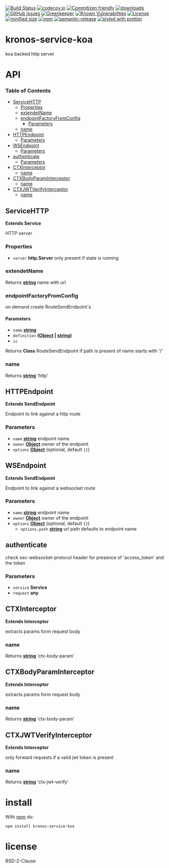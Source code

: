 [![Build Status](https://secure.travis-ci.org/Kronos-Integration/service-http.png)](http://travis-ci.org/Kronos-Integration/service-http)
[![codecov.io](http://codecov.io/github/Kronos-Integration/service-http/coverage.svg?branch=master)](http://codecov.io/github/Kronos-Integration/service-http?branch=master)
[![Commitizen friendly](https://img.shields.io/badge/commitizen-friendly-brightgreen.svg)](http://commitizen.github.io/cz-cli/)
[![downloads](http://img.shields.io/npm/dm/@kronos-integration/service-http.svg?style=flat-square)](https://npmjs.org/package/@kronos-integration/service-http)
[![GitHub Issues](https://img.shields.io/github/issues/Kronos-Integration/service-http.svg?style=flat-square)](https://github.com/Kronos-Integration/service-http/issues)
[![Greenkeeper](https://badges.greenkeeper.io/Kronos-Integration/service-http.svg)](https://greenkeeper.io/)
[![Known Vulnerabilities](https://snyk.io/test/github/Kronos-Integration/service-http/badge.svg)](https://snyk.io/test/github/Kronos-Integration/service-http)
[![License](https://img.shields.io/badge/License-BSD%203--Clause-blue.svg)](https://opensource.org/licenses/BSD-3-Clause)
[![minified size](https://badgen.net/bundlephobia/min/@kronos-integration/service-http)](https://bundlephobia.com/result?p=@kronos-integration/service-http)
[![npm](https://img.shields.io/npm/v/@kronos-integration/service-http.svg)](https://www.npmjs.com/package/@kronos-integration/service-http)
[![semantic-release](https://img.shields.io/badge/%20%20%F0%9F%93%A6%F0%9F%9A%80-semantic--release-e10079.svg)](https://github.com/Kronos-Integration/service-http)
[![styled with prettier](https://img.shields.io/badge/styled_with-prettier-ff69b4.svg)](https://github.com/prettier/prettier)

# kronos-service-koa

koa backed http server

# API

<!-- Generated by documentation.js. Update this documentation by updating the source code. -->

### Table of Contents

-   [ServiceHTTP](#servicehttp)
    -   [Properties](#properties)
    -   [extendetName](#extendetname)
    -   [endpointFactoryFromConfig](#endpointfactoryfromconfig)
        -   [Parameters](#parameters)
    -   [name](#name)
-   [HTTPEndpoint](#httpendpoint)
    -   [Parameters](#parameters-1)
-   [WSEndpoint](#wsendpoint)
    -   [Parameters](#parameters-2)
-   [authenticate](#authenticate)
    -   [Parameters](#parameters-3)
-   [CTXInterceptor](#ctxinterceptor)
    -   [name](#name-1)
-   [CTXBodyParamInterceptor](#ctxbodyparaminterceptor)
    -   [name](#name-2)
-   [CTXJWTVerifyInterceptor](#ctxjwtverifyinterceptor)
    -   [name](#name-3)

## ServiceHTTP

**Extends Service**

HTTP server

### Properties

-   `server` **http.Server** only present if state is running

### extendetName

Returns **[string](https://developer.mozilla.org/docs/Web/JavaScript/Reference/Global_Objects/String)** name with url

### endpointFactoryFromConfig

on demand create RouteSendEndpoint´s

#### Parameters

-   `name` **[string](https://developer.mozilla.org/docs/Web/JavaScript/Reference/Global_Objects/String)** 
-   `definition` **([Object](https://developer.mozilla.org/docs/Web/JavaScript/Reference/Global_Objects/Object) \| [string](https://developer.mozilla.org/docs/Web/JavaScript/Reference/Global_Objects/String))** 
-   `ic`  

Returns **Class** RouteSendEndpoint if path is present of name starts with '/'

### name

Returns **[string](https://developer.mozilla.org/docs/Web/JavaScript/Reference/Global_Objects/String)** 'http'

## HTTPEndpoint

**Extends SendEndpoint**

Endpoint to link against a http route

### Parameters

-   `name` **[string](https://developer.mozilla.org/docs/Web/JavaScript/Reference/Global_Objects/String)** endpoint name
-   `owner` **[Object](https://developer.mozilla.org/docs/Web/JavaScript/Reference/Global_Objects/Object)** owner of the endpoint
-   `options` **[Object](https://developer.mozilla.org/docs/Web/JavaScript/Reference/Global_Objects/Object)**  (optional, default `{}`)

## WSEndpoint

**Extends SendEndpoint**

Endpoint to link against a websocket route

### Parameters

-   `name` **[string](https://developer.mozilla.org/docs/Web/JavaScript/Reference/Global_Objects/String)** endpoint name
-   `owner` **[Object](https://developer.mozilla.org/docs/Web/JavaScript/Reference/Global_Objects/Object)** owner of the endpoint
-   `options` **[Object](https://developer.mozilla.org/docs/Web/JavaScript/Reference/Global_Objects/Object)**  (optional, default `{}`)
    -   `options.path` **[string](https://developer.mozilla.org/docs/Web/JavaScript/Reference/Global_Objects/String)** url path defaults to endpoint name

## authenticate

check sec-websocket-protocol header for presence of
'access_token' and the token

### Parameters

-   `service` **Service** 
-   `request` **any** 

## CTXInterceptor

**Extends Interceptor**

extracts params form request body

### name

Returns **[string](https://developer.mozilla.org/docs/Web/JavaScript/Reference/Global_Objects/String)** 'ctx-body-param'

## CTXBodyParamInterceptor

**Extends Interceptor**

extracts params form request body

### name

Returns **[string](https://developer.mozilla.org/docs/Web/JavaScript/Reference/Global_Objects/String)** 'ctx-body-param'

## CTXJWTVerifyInterceptor

**Extends Interceptor**

only forward requests if a valid jwt token is present

### name

Returns **[string](https://developer.mozilla.org/docs/Web/JavaScript/Reference/Global_Objects/String)** 'ctx-jwt-verify'

# install

With [npm](http://npmjs.org) do:

```shell
npm install kronos-service-koa
```

# license

BSD-2-Clause
